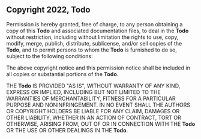 ## Copyright 2022, Todo

Permission is hereby granted, free of charge, to any person obtaining a copy of this **Todo** and associated documentation files, to deal in the **Todo** without restriction, including without limitation the rights to use, copy, modify, merge, publish, distribute, sublicense, and/or sell copies of the **Todo**, and to permit persons to whom the **Todo** is furnished to do so, subject to the following conditions:

The above copyright notice and this permission notice shall be included in all copies or substantial portions of the **Todo**.

THE **Todo** IS PROVIDED "AS IS", WITHOUT WARRANTY OF ANY KIND, EXPRESS OR IMPLIED, INCLUDING BUT NOT LIMITED TO THE WARRANTIES OF MERCHANTABILITY, FITNESS FOR A PARTICULAR PURPOSE AND NONINFRINGEMENT. IN NO EVENT SHALL THE AUTHORS OR COPYRIGHT HOLDERS BE LIABLE FOR ANY CLAIM, DAMAGES OR OTHER LIABILITY, WHETHER IN AN ACTION OF CONTRACT, TORT OR OTHERWISE, ARISING FROM, OUT OF OR IN CONNECTION WITH THE **Todo** OR THE USE OR OTHER DEALINGS IN THE **Todo**.

